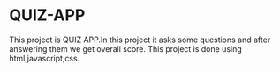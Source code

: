# QUIZ-APP
This project is QUIZ APP.In this project it asks some questions and after answering them we get overall score.
This project is done using html,javascript,css.
